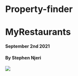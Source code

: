 # Property-finder
# MyRestaurants
#### September 2nd 2021
#### By **Stephen Njeri**
![](screenshots/photo_2.jpg)
